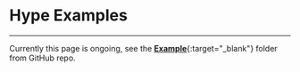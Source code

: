 # Hype Examples
---

Currently this page is ongoing, see the [**Example**](https://github.com/serumstudio/hype/tree/master/examples){:target="_blank"} folder from GitHub repo.

